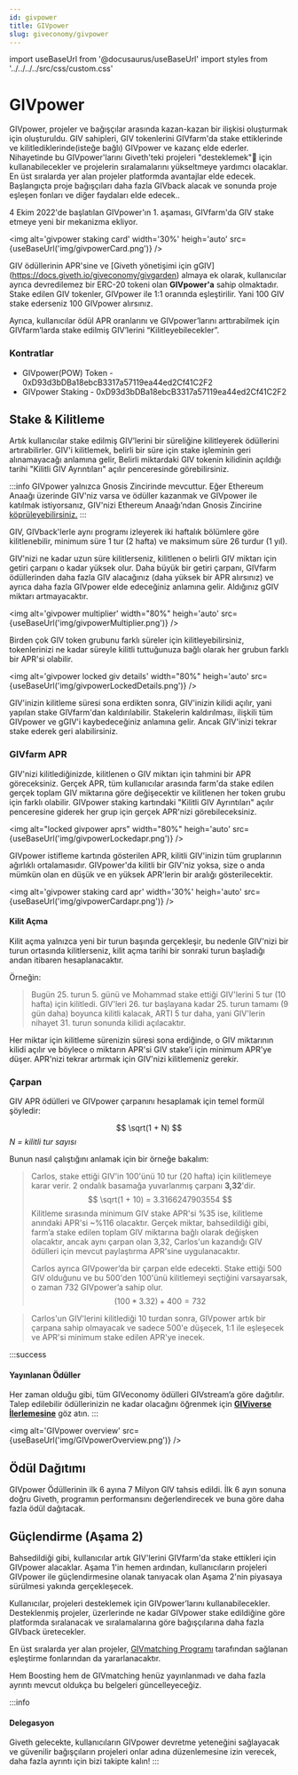 ```yaml
---
id: givpower
title: GIVpower
slug: giveconomy/givpower
---
```

import useBaseUrl from '@docusaurus/useBaseUrl'
import styles from '../../../../src/css/custom.css'


# GIVpower 

GIVpower, projeler ve bağışçılar arasında kazan-kazan bir ilişkisi oluşturmak için oluşturuldu. GIV sahipleri, GIV tokenlerini GIVfarm'da stake ettiklerinde ve kilitlediklerinde(isteğe bağlı) GIVpower ve kazanç elde ederler. Nihayetinde bu GIVpower'larını Giveth'teki projeleri "desteklemek"🚀 için kullanabilecekler ve projelerin sıralamalarını yükseltmeye yardımcı olacaklar. En üst sıralarda yer alan projeler platformda avantajlar elde edecek. Başlangıçta proje bağışçıları daha fazla GIVback alacak ve sonunda proje eşleşen fonları ve diğer faydaları elde edecek..

4 Ekim 2022'de başlatılan GIVpower'ın 1. aşaması, GIVfarm'da GIV stake etmeye yeni bir mekanizma ekliyor. 

<img alt='givpower staking card' width='30%' heigh='auto' src={useBaseUrl('img/givpowerCard.png')} />


GIV ödüllerinin APR'sine ve [Giveth yönetişimi için gGIV] (https://docs.giveth.io/giveconomy/givgarden) almaya ek olarak, kullanıcılar ayrıca devredilemez bir ERC-20 tokeni olan **GIVpower'a** sahip olmaktadır. Stake edilen GIV tokenler, GIVpower ile 1:1 oranında eşleştirilir.
Yani 100 GIV stake ederseniz 100 GIVpower alırsınız.

Ayrıca, kullanıcılar ödül APR oranlarını ve GIVpower’larını arttırabilmek için GIVfarm’larda stake edilmiş GIV’lerini “Kilitleyebilecekler”.

### Kontratlar

- GIVpower(POW) Token - 0xD93d3bDBa18ebcB3317a57119ea44ed2Cf41C2F2 
- GIVpower Staking - 0xD93d3bDBa18ebcB3317a57119ea44ed2Cf41C2F2 

## Stake & Kilitleme

Artık kullanıcılar stake edilmiş GIV’lerini bir süreliğine kilitleyerek ödüllerini artırabilirler. GIV'i kilitlemek, belirli bir süre için stake işleminin geri alınamayacağı anlamına gelir, Belirli miktardaki GIV tokenin kilidinin açıldığı tarihi "Kilitli GIV Ayrıntıları" açılır penceresinde görebilirsiniz.

:::info
GIVpower yalnızca Gnosis Zincirinde mevcuttur. Eğer Ethereum Anaağı üzerinde GIV'niz varsa ve ödüller kazanmak ve GIVpower ile katılmak istiyorsanız, GIV'nizi Ethereum Anaağı’ndan Gnosis Zincirine [köprüleyebilirsiniz.](https://omni.gnosischain.com/bridge)
:::

GIV, GIVback'lerle aynı programı izleyerek iki haftalık bölümlere göre kilitlenebilir, minimum süre 1 tur (2 hafta) ve maksimum süre 26 turdur (1 yıl). 

GIV'nizi ne kadar uzun süre kilitlerseniz, kilitlenen o belirli GIV miktarı için getiri çarpanı o kadar yüksek olur. Daha büyük bir getiri çarpanı, GIVfarm ödüllerinden daha fazla GIV alacağınız (daha yüksek bir APR alırsınız) ve ayrıca daha fazla GIVpower elde edeceğiniz anlamına gelir. Aldığınız gGIV miktarı artmayacaktır.

<img alt='givpower multiplier' width="80%" heigh='auto' src={useBaseUrl('img/givpowerMultiplier.png')} />

Birden çok GIV token grubunu farklı süreler için kilitleyebilirsiniz, tokenlerinizi ne kadar süreyle kilitli tuttuğunuza bağlı olarak her grubun farklı bir APR'si olabilir. 

<img alt='givpower locked giv details' width="80%" heigh='auto' src={useBaseUrl('img/givpowerLockedDetails.png')} />


GIV'inizin kilitleme süresi sona erdikten sonra, GIV'inizin kilidi açılır, yani yapılan stake GIVfarm'dan  kaldırılabilir. Stakelerin kaldırılması, ilişkili tüm GIVpower ve gGIV'i kaybedeceğiniz anlamına gelir. Ancak GIV'inizi tekrar stake ederek geri alabilirsiniz.



### GIVfarm APR

GIV'nizi kilitlediğinizde, kilitlenen o GIV miktarı için tahmini bir APR göreceksiniz. Gerçek APR, tüm kullanıcılar arasında farm'da stake edilen gerçek toplam GIV miktarına göre değişecektir ve kilitlenen her token grubu için farklı olabilir. GIVpower staking kartındaki "Kilitli GIV Ayrıntıları" açılır penceresine giderek her grup için gerçek APR'nizi görebileceksiniz.

<img alt="locked givpower aprs" width="80%" heigh='auto' src={useBaseUrl('img/givpowerLockedapr.png')} />

GIVpower istifleme kartında gösterilen APR, kilitli GIV'inizin tüm gruplarının ağırlıklı ortalamasıdır. GIVpower'da kilitli bir GIV'niz yoksa, size o anda mümkün olan en düşük ve en yüksek APR'lerin bir aralığı gösterilecektir.

<img alt='givpower staking card apr' width='30%' heigh='auto' src={useBaseUrl('img/givpowerCardapr.png')} />


#### Kilit Açma

Kilit açma yalnızca yeni bir turun başında gerçekleşir, bu nedenle GIV'nizi bir turun ortasında kilitlerseniz, kilit açma tarihi bir sonraki turun başladığı andan itibaren hesaplanacaktır.


Örneğin:

> Bugün 25. turun 5. günü ve Mohammad stake ettiği GIV'lerini 5 tur (10 hafta) için kilitledi. GIV'leri 26. tur başlayana kadar 25. turun tamamı (9 gün daha) boyunca kilitli kalacak, ARTI 5 tur daha, yani GIV'lerin nihayet 31. turun sonunda kilidi açılacaktır.

Her miktar için kilitleme sürenizin süresi sona erdiğinde, o GIV miktarının kilidi açılır ve böylece o miktarın APR'si GIV stake’i için minimum APR'ye düşer. APR'nizi tekrar artırmak için GIV'nizi kilitlemeniz gerekir.

### Çarpan
GIV APR ödülleri ve GIVpower çarpanını hesaplamak için temel formül şöyledir:

$$
\sqrt(1 + N)
$$
*N = kilitli tur sayısı*

Bunun nasıl çalıştığını anlamak için bir örneğe bakalım: 

> Carlos, stake ettiği GIV'in 100'ünü 10 tur (20 hafta) için kilitlemeye karar verir. 2 ondalık basamağa yuvarlanmış çarpanı **3,32**'dir.
> $$
> \sqrt(1 + 10) = 3.3166247903554 
> $$
> Kilitleme sırasında minimum GIV stake APR'si %35 ise, kilitleme anındaki APR'si ~%116 olacaktır. Gerçek miktar, bahsedildiği gibi, farm’a stake edilen toplam GIV miktarına bağlı olarak değişken olacaktır, ancak aynı çarpan olan 3,32, Carlos'un kazandığı GIV ödülleri için mevcut paylaştırma APR'sine uygulanacaktır.
> 
>Carlos ayrıca GIVpower’da bir çarpan elde edecekti. Stake ettiği 500 GIV olduğunu ve bu 500'den 100'ünü kilitlemeyi seçtiğini varsayarsak, o zaman 732 GIVpower’a sahip olur.
>$$
>(100 * 3.32) + 400 = 732
>$$

> Carlos'un GIV'lerini kilitlediği 10 turdan sonra, GIVpower artık bir çarpana sahip olmayacak ve sadece 500'e düşecek, 1:1 ile eşleşecek ve APR'si minimum stake edilen APR'ye inecek.

:::success
#### Yayınlanan Ödüller
Her zaman olduğu gibi, tüm GIVeconomy ödülleri GIVstream’a göre dağıtılır. Talep edilebilir ödüllerinizin ne kadar olacağını öğrenmek için [**GIViverse İlerlemesine**](https://giveth.io/givstream) göz atın.
:::


<img alt='GIVpower overview' src={useBaseUrl('img/GIVpowerOverview.png')} />

## Ödül Dağıtımı
GIVpower Ödüllerinin ilk 6 ayına 7 Milyon GIV tahsis edildi. İlk 6 ayın sonuna doğru Giveth, programın performansını değerlendirecek ve buna göre daha fazla ödül dağıtacak.

## Güçlendirme (Aşama 2)

Bahsedildiği gibi, kullanıcılar artık GIV'lerini GIVfarm'da stake ettikleri için GIVpower alacaklar. Aşama 1'in hemen ardından, kullanıcıların projeleri GIVpower ile güçlendirmesine olanak tanıyacak olan Aşama 2'nin piyasaya sürülmesi yakında gerçekleşecek.

Kullanıcılar, projeleri desteklemek için GIVpower’larını kullanabilecekler. Desteklenmiş projeler, üzerlerinde ne kadar GIVpower stake edildiğine göre platformda sıralanacak ve sıralamalarına göre bağışçılarına daha fazla GIVback üretecekler. 

En üst sıralarda yer alan projeler, [GIVmatching Programı](https://forum.giveth.io/t/givmatching-idea-generation-on-how-to-distribute-funds/346/21) tarafından sağlanan eşleştirme fonlarından da yararlanacaktır. 

Hem Boosting hem de GIVmatching henüz yayınlanmadı ve daha fazla ayrıntı mevcut oldukça bu belgeleri güncelleyeceğiz.

:::info
#### Delegasyon
Giveth gelecekte, kullanıcıların GIVpower devretme yeteneğini sağlayacak ve güvenilir bağışçıların projeleri onlar adına düzenlemesine izin verecek, daha fazla ayrıntı için bizi takipte kalın!
:::
